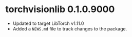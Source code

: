 # torchvisionlib 0.1.0.9000

* Updated to target LibTorch v1.11.0
* Added a `NEWS.md` file to track changes to the package.
